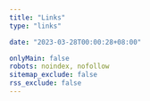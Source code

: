 ```yaml
---
title: "Links"
type: "links"

date: "2023-03-28T00:00:28+08:00"

onlyMain: false
robots: noindex, nofollow
sitemap_exclude: false
rss_exclude: false
---
```

